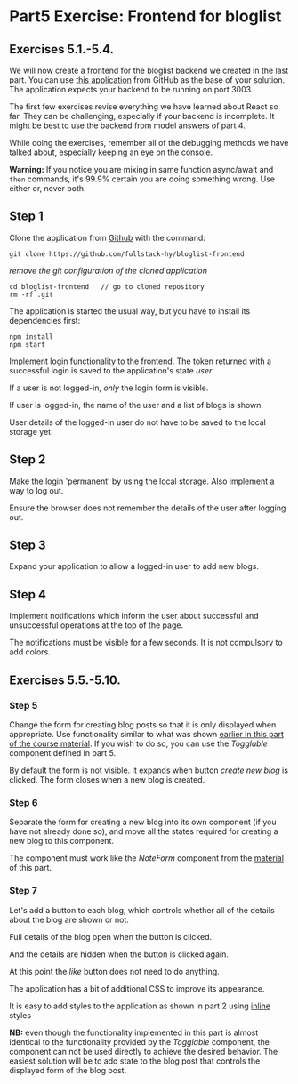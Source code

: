 # Part5 Exercise: Frontend for bloglist

## Exercises 5.1.-5.4.

We will now create a frontend for the bloglist backend we created in the last part. You can use [this application](https://github.com/fullstack-hy/bloglist-frontend/) from GitHub as the base of your solution. The application expects your backend to be running on port 3003.

The first few exercises revise everything we have learned about React so far. They can be challenging, especially if your backend is incomplete. It might be best to use the backend from model answers of part 4.

While doing the exercises, remember all of the debugging methods we have talked about, especially keeping an eye on the console.

**Warning:** If you notice you are mixing in same function async/await and `then` commands, it's 99.9% certain you are doing something wrong. Use either or, never both.

## Step 1

Clone the application from [Github](https://github.com/fullstack-hy/bloglist-frontend) with the command:

```Shell
git clone https://github.com/fullstack-hy/bloglist-frontend
```

_remove the git configuration of the cloned application_

```Shell
cd bloglist-frontend   // go to cloned repository
rm -rf .git
```

The application is started the usual way, but you have to install its dependencies first:

```Shell
npm install
npm start
```

Implement login functionality to the frontend. The token returned with a successful login is saved to the application's state _user_.

If a user is not logged-in, _only_ the login form is visible.

If user is logged-in, the name of the user and a list of blogs is shown.

User details of the logged-in user do not have to be saved to the local storage yet.

## Step 2

Make the login 'permanent' by using the local storage. Also implement a way to log out.

Ensure the browser does not remember the details of the user after logging out.

## Step 3

Expand your application to allow a logged-in user to add new blogs.

## Step 4

Implement notifications which inform the user about successful and unsuccessful operations at the top of the page.

The notifications must be visible for a few seconds. It is not compulsory to add colors.

## Exercises 5.5.-5.10.

### Step 5

Change the form for creating blog posts so that it is only displayed when appropriate. Use functionality similar to what was shown [earlier in this part of the course material](https://fullstackopen.com/en/part5/props_children_and_proptypes#displaying-the-login-form-only-when-appropriate). If you wish to do so, you can use the _Togglable_ component defined in part 5.

By default the form is not visible. It expands when button _create new blog_ is clicked. The form closes when a new blog is created.

### Step 6

Separate the form for creating a new blog into its own component (if you have not already done so), and move all the states required for creating a new blog to this component.

The component must work like the _NoteForm_ component from the [material](https://fullstackopen.com/en/part5/props_children_and_proptypes) of this part.

### Step 7

Let's add a button to each blog, which controls whether all of the details about the blog are shown or not.

Full details of the blog open when the button is clicked.

And the details are hidden when the button is clicked again.

At this point the _like_ button does not need to do anything.

The application has a bit of additional CSS to improve its appearance.

It is easy to add styles to the application as shown in part 2 using [inline](https://fullstackopen.com/en/part2/adding_styles_to_react_app#inline-styles) styles

**NB:** even though the functionality implemented in this part is almost identical to the functionality provided by the _Togglable_ component, the component can not be used directly to achieve the desired behavior. The easiest solution will be to add state to the blog post that controls the displayed form of the blog post.
